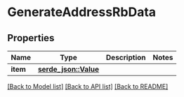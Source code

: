# GenerateAddressRbData

## Properties

Name | Type | Description | Notes
------------ | ------------- | ------------- | -------------
**item** | [**serde_json::Value**](.md) |  | 

[[Back to Model list]](../README.md#documentation-for-models) [[Back to API list]](../README.md#documentation-for-api-endpoints) [[Back to README]](../README.md)


